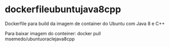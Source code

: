 # dockerfileubuntujava8cpp
Dockerfile para build da imagem de container do Ubuntu com Java 8 e C++

Para baixar imagem do conteiner:
docker pull msemedo/ubuntuoraclejava8cpp
